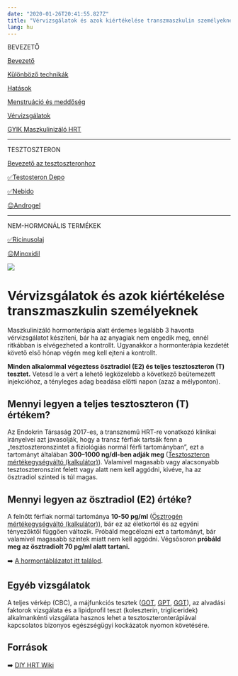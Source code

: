 ```yaml
---
date: "2020-01-26T20:41:55.827Z"
title: "Vérvizsgálatok és azok kiértékelése transzmaszkulin személyeknek"
lang: hu
---
```


<div class="floating-columns">

<div class="floating-bar">

BEVEZETŐ

[Bevezető](/#/entry?id=maszkulinizalo-hormonterapia)

[Különböző technikák](/#/entry?id=maszkulinizalo-hormonterapia-technikak)

[Hatások](/#/entry?id=maszkulinizalo-hormonterapia-hatasok)

[Menstruáció és meddőség](/#/entry?id=maszkulinizalo-hormonterapia-menstruacio-meddoseg)

[Vérvizsgálatok](/#/entry?id=maszkulinizalo-hormonterapia-vervizsgalatok)

[GYIK Maszkulinizáló HRT](/#/entry?id=maszkulinizalo-hormonterapia-gyik)


<hr />

TESZTOSZTERON

[Bevezető az tesztoszteronhoz](/#/entry?id=tesztoszteron)

[✅Testosteron Depo](/#/entry?id=maszkulinizalo-injekciok)

[✅Nebido](/#/entry?id=nebido)

[😐Androgel](/#/entry?id=androgel)

<hr />

NEM-HORMONÁLIS TERMÉKEK

[✅Ricinusolaj](/#/entry?id=ricinusolaj)

[😐Minoxidil](/#/entry?id=minoxidil)

</div>

<div class="wiki-content">

<div class="header-image"><img src="assets/images/undraw_medical_care.svg" /></div>

# Vérvizsgálatok és azok kiértékelése transzmaszkulin személyeknek

Maszkulinizáló hormonterápia alatt érdemes legalább 3 havonta vérvizsgálatot készíteni, bár ha az anyagiak nem engedik meg, ennél ritkábban is elvégezheted a kontrollt. Ugyanakkor a hormonterápia kezdetét követő első hónap végén meg kell ejteni a kontrollt.

**Minden alkalommal végeztess ösztradiol (E2) és teljes tesztoszteron (T) tesztet.** Vetesd le a vért a lehető legközelebb a következő beütemezett injekcióhoz, a tényleges adag beadása előtti napon (azaz a mélyponton).

## Mennyi legyen a teljes tesztoszteron (T) értékem?

Az Endokrin Társaság 2017-es, a transznemű HRT-re vonatkozó klinikai irányelvei azt javasolják, hogy a transz férfiak tartsák fenn a „tesztoszteronszintet a fiziológiás normál férfi tartományban”, ezt a tartományt általában **300–1000 ng/dl-ben adják meg** ([Tesztoszteron mértékegységváltó (kalkulátor)](#/tesztoszteron-kalkulator)). Valamivel magasabb vagy alacsonyabb tesztoszteronszint felett vagy alatt nem kell aggódni, kivéve, ha az ösztradiol szinted is túl magas.

## Mennyi legyen az ösztradiol (E2) értéke?

A felnőtt férfiak normál tartománya **10-50 pg/ml** ([Ösztrogén mértékegységváltó (kalkulátor)](#/osztrogen-kalkulator)), bár ez az életkortól és az egyéni tényezőktől függően változik. Próbáld megcélozni ezt a tartományt, bár valamivel magasabb szintek miatt nem kell aggódni. Végsősoron **próbáld meg az ösztradiolt 70 pg/ml alatt tartani.**

➡️ [A hormontáblázatot itt találod](/#/entry?id=hormontablazat-es-kalkulatorok).

## Egyéb vizsgálatok

A teljes vérkép (CBC), a májfunkciós tesztek (<a href="https://medy.hu/got/">GOT</a>, <a href="https://medy.hu/gpt/">GPT</a>, <a href="https://medicover.hu/laborvizsgalatok/laborvizsgalatok-tipus/klinikai-kemiai-laborvizsgalatok-2/ggt/">GGT</a>), az alvadási faktorok vizsgálata és a lipidprofil teszt (koleszterin, trigliceridek) alkalmankénti vizsgálata hasznos lehet a tesztoszteronterápiával kapcsolatos bizonyos egészségügyi kockázatok nyomon követésére.


## Források

➡️ [DIY HRT Wiki](https://diyhrt.wiki/transmasc)

</div>
